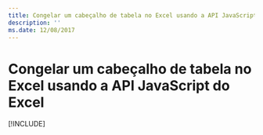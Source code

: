 ```yaml
---
title: Congelar um cabeçalho de tabela no Excel usando a API JavaScript do Excel
description: ''
ms.date: 12/08/2017
---
```



# <a name="freeze-a-table-header-in-excel-using-the-excel-javascript-api"></a>Congelar um cabeçalho de tabela no Excel usando a API JavaScript do Excel

[!INCLUDE[](../includes/excel-tutorial-freeze-header.md)]